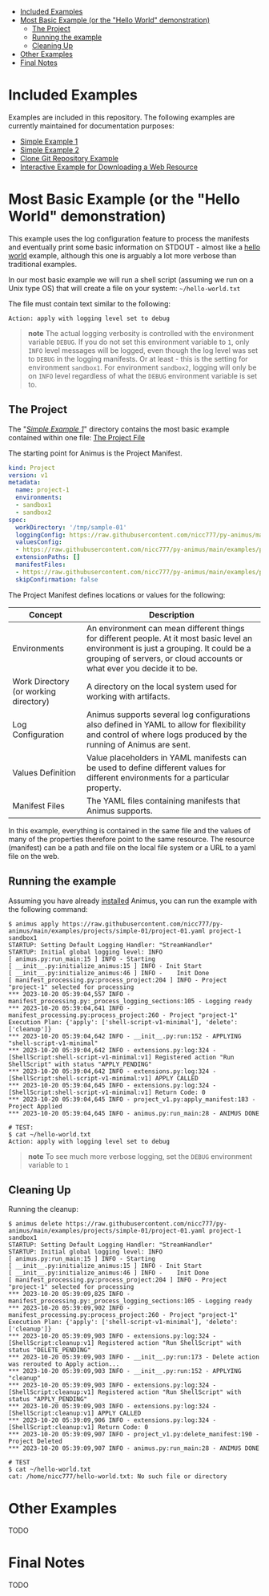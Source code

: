 
- [Included Examples](#included-examples)
- [Most Basic Example (or the "Hello World" demonstration)](#most-basic-example-or-the-hello-world-demonstration)
  - [The Project](#the-project)
  - [Running the example](#running-the-example)
  - [Cleaning Up](#cleaning-up)
- [Other Examples](#other-examples)
- [Final Notes](#final-notes)


# Included Examples

Examples are included in this repository. The following examples are currently maintained for documentation purposes:

* [Simple Example 1](../../../examples/projects/simple-01/)
* [Simple Example 2](../../../examples/projects/simple-02/)
* [Clone Git Repository Example](../../../examples/projects/clone_extensions_repo/)
* [Interactive Example for Downloading a Web Resource](../../../examples/projects/download_web_page_supplied_by_user_input/)

# Most Basic Example (or the "Hello World" demonstration)

This example uses the log configuration feature to process the manifests and eventually print some basic information on STDOUT - almost like a [hello world](https://www.helloworld.org/) example, although this one is arguably a lot more verbose than traditional examples.

In our most basic example we will run a shell script (assuming we run on a Unix type OS) that will create a file on your system: `~/hello-world.txt`

The file must contain text similar to the following:

```text
Action: apply with logging level set to debug
```

> **note**
> The actual logging verbosity is controlled with the environment variable `DEBUG`. If you do not set this environment variable to `1`, only `INFO` level messages will be logged, even though the log level was set to `DEBUG` in the logging manifests. Or at least - this is the setting for environment `sandbox1`. For environment `sandbox2`, logging will only be on `INFO` level regardless of what the `DEBUG` environment variable is set to.

## The Project

The "_[Simple Example 1](../../../examples/projects/simple-01/)_" directory contains the most basic example contained within one file: [The Project File](../../../examples/projects/simple-01/project-01.yaml)

The starting point for Animus is the Project Manifest.

```yaml
kind: Project
version: v1
metadata:
  name: project-1
  environments:
  - sandbox1
  - sandbox2
spec:
  workDirectory: '/tmp/sample-01'
  loggingConfig: https://raw.githubusercontent.com/nicc777/py-animus/main/examples/projects/simple-01/project-01.yaml
  valuesConfig:
  - https://raw.githubusercontent.com/nicc777/py-animus/main/examples/projects/simple-01/project-01.yaml
  extensionPaths: []
  manifestFiles:
  - https://raw.githubusercontent.com/nicc777/py-animus/main/examples/projects/simple-01/project-01.yaml
  skipConfirmation: false   
```

The Project Manifest defines locations or values for the following:

| Concept                               | Description                                                                                                                                                                                                                         |
|---------------------------------------|-------------------------------------------------------------------------------------------------------------------------------------------------------------------------------------------------------------------------------------|
| Environments                          | An environment can mean different things for different people. At it most basic level an environment is just a grouping. It could be a grouping of servers, or cloud accounts or what ever you decide it to be.                     |
| Work Directory (or working directory) | A directory on the local system used for working with artifacts.                                                                                                                                                                    |
| Log Configuration                     | Animus supports several log configurations also defined in YAML to allow for flexibility and control of where logs produced by the running of Animus are sent.                                                                      |
| Values Definition                     | Value placeholders in YAML manifests can be used to define different values for different environments for a particular property.                                                                                                   |
| Manifest Files                        | The YAML files containing manifests that Animus supports.                                                                                                                                                                           |

In this example, everything is contained in the same file and the values of many of the properties therefore point to the same resource. The resource (manifest) can be a path and file on the local file system or a URL to a yaml file on the web.

## Running the example

Assuming you have already [installed](../01-quick-start/01-installing.md) Animus, you can run the example with the following command:

```shell
$ animus apply https://raw.githubusercontent.com/nicc777/py-animus/main/examples/projects/simple-01/project-01.yaml project-1 sandbox1
STARTUP: Setting Default Logging Handler: "StreamHandler"
STARTUP: Initial global logging level: INFO
[ animus.py:run_main:15 ] INFO - Starting
[ __init__.py:initialize_animus:15 ] INFO - Init Start
[ __init__.py:initialize_animus:46 ] INFO -    Init Done
[ manifest_processing.py:process_project:204 ] INFO - Project "project-1" selected for processing
*** 2023-10-20 05:39:04,557 INFO - manifest_processing.py:_process_logging_sections:105 - Logging ready
*** 2023-10-20 05:39:04,641 INFO - manifest_processing.py:process_project:260 - Project "project-1" Execution Plan: {'apply': ['shell-script-v1-minimal'], 'delete': ['cleanup']}
*** 2023-10-20 05:39:04,642 INFO - __init__.py:run:152 - APPLYING "shell-script-v1-minimal"
*** 2023-10-20 05:39:04,642 INFO - extensions.py:log:324 - [ShellScript:shell-script-v1-minimal:v1] Registered action "Run ShellScript" with status "APPLY_PENDING"
*** 2023-10-20 05:39:04,642 INFO - extensions.py:log:324 - [ShellScript:shell-script-v1-minimal:v1] APPLY CALLED
*** 2023-10-20 05:39:04,645 INFO - extensions.py:log:324 - [ShellScript:shell-script-v1-minimal:v1] Return Code: 0
*** 2023-10-20 05:39:04,645 INFO - project_v1.py:apply_manifest:183 - Project Applied
*** 2023-10-20 05:39:04,645 INFO - animus.py:run_main:28 - ANIMUS DONE

# TEST:
$ cat ~/hello-world.txt
Action: apply with logging level set to debug
```

> **note**
> To see much more verbose logging, set the `DEBUG` environment variable to `1`

## Cleaning Up

Running the cleanup:

```shell
$ animus delete https://raw.githubusercontent.com/nicc777/py-animus/main/examples/projects/simple-01/project-01.yaml project-1 sandbox1
STARTUP: Setting Default Logging Handler: "StreamHandler"
STARTUP: Initial global logging level: INFO
[ animus.py:run_main:15 ] INFO - Starting
[ __init__.py:initialize_animus:15 ] INFO - Init Start
[ __init__.py:initialize_animus:46 ] INFO -    Init Done
[ manifest_processing.py:process_project:204 ] INFO - Project "project-1" selected for processing
*** 2023-10-20 05:39:09,825 INFO - manifest_processing.py:_process_logging_sections:105 - Logging ready
*** 2023-10-20 05:39:09,902 INFO - manifest_processing.py:process_project:260 - Project "project-1" Execution Plan: {'apply': ['shell-script-v1-minimal'], 'delete': ['cleanup']}
*** 2023-10-20 05:39:09,903 INFO - extensions.py:log:324 - [ShellScript:cleanup:v1] Registered action "Run ShellScript" with status "DELETE_PENDING"
*** 2023-10-20 05:39:09,903 INFO - __init__.py:run:173 - Delete action was rerouted to Apply action...
*** 2023-10-20 05:39:09,903 INFO - __init__.py:run:152 - APPLYING "cleanup"
*** 2023-10-20 05:39:09,903 INFO - extensions.py:log:324 - [ShellScript:cleanup:v1] Registered action "Run ShellScript" with status "APPLY_PENDING"
*** 2023-10-20 05:39:09,903 INFO - extensions.py:log:324 - [ShellScript:cleanup:v1] APPLY CALLED
*** 2023-10-20 05:39:09,906 INFO - extensions.py:log:324 - [ShellScript:cleanup:v1] Return Code: 0
*** 2023-10-20 05:39:09,907 INFO - project_v1.py:delete_manifest:190 - Project Deleted
*** 2023-10-20 05:39:09,907 INFO - animus.py:run_main:28 - ANIMUS DONE

# TEST
$ cat ~/hello-world.txt
cat: /home/nicc777/hello-world.txt: No such file or directory
```

# Other Examples

TODO

# Final Notes

TODO
